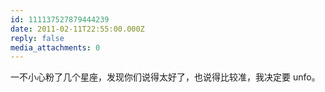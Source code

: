 ```yaml
---
id: 111137527879444239
date: 2011-02-11T22:55:00.000Z
reply: false
media_attachments: 0
---
```


一不小心粉了几个星座，发现你们说得太好了，也说得比较准，我决定要 unfo。 ​​​​

